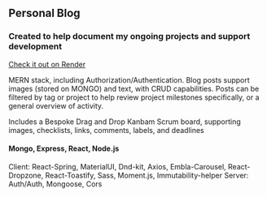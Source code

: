 ## Personal Blog 
### Created to help document my ongoing projects and support development

[Check it out on Render](https://portfolioupdate2024.onrender.com/loggerBuddy)

MERN stack, including Authorization/Authentication. 
Blog posts support images (stored on MONGO) and text, with CRUD capabilities.
Posts can be filtered by tag or project to help review project milestones specifically, or a general overview of activity.

Includes a Bespoke Drag and Drop Kanbam Scrum board, supporting images, checklists, links, comments, labels, and deadlines

#### Mongo, Express, React, Node.js

Client: React-Spring, MaterialUI, Dnd-kit, Axios, Embla-Carousel, React-Dropzone, React-Toastify, Sass, Moment.js, Immutability-helper
Server: Auth/Auth, Mongoose, Cors
